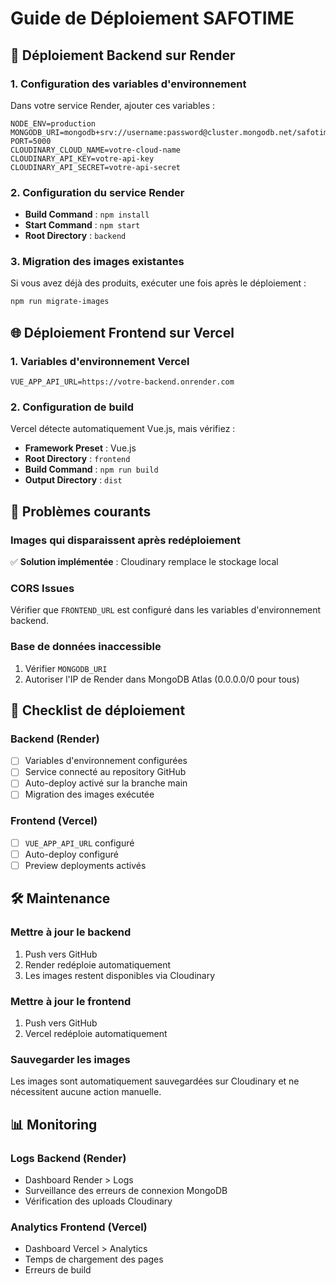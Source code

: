 # Guide de Déploiement SAFOTIME

## 🚀 Déploiement Backend sur Render

### 1. Configuration des variables d'environnement

Dans votre service Render, ajouter ces variables :

```
NODE_ENV=production
MONGODB_URI=mongodb+srv://username:password@cluster.mongodb.net/safotime
PORT=5000
CLOUDINARY_CLOUD_NAME=votre-cloud-name
CLOUDINARY_API_KEY=votre-api-key
CLOUDINARY_API_SECRET=votre-api-secret
```

### 2. Configuration du service Render

- **Build Command** : `npm install`
- **Start Command** : `npm start`
- **Root Directory** : `backend`

### 3. Migration des images existantes

Si vous avez déjà des produits, exécuter une fois après le déploiement :

```bash
npm run migrate-images
```

## 🌐 Déploiement Frontend sur Vercel

### 1. Variables d'environnement Vercel

```
VUE_APP_API_URL=https://votre-backend.onrender.com
```

### 2. Configuration de build

Vercel détecte automatiquement Vue.js, mais vérifiez :

- **Framework Preset** : Vue.js
- **Root Directory** : `frontend`
- **Build Command** : `npm run build`
- **Output Directory** : `dist`

## 🔧 Problèmes courants

### Images qui disparaissent après redéploiement

✅ **Solution implémentée** : Cloudinary remplace le stockage local

### CORS Issues

Vérifier que `FRONTEND_URL` est configuré dans les variables d'environnement backend.

### Base de données inaccessible

1. Vérifier `MONGODB_URI`
2. Autoriser l'IP de Render dans MongoDB Atlas (0.0.0.0/0 pour tous)

## 📝 Checklist de déploiement

### Backend (Render)
- [ ] Variables d'environnement configurées
- [ ] Service connecté au repository GitHub
- [ ] Auto-deploy activé sur la branche main
- [ ] Migration des images exécutée

### Frontend (Vercel)
- [ ] `VUE_APP_API_URL` configuré
- [ ] Auto-deploy configuré
- [ ] Preview deployments activés

## 🛠 Maintenance

### Mettre à jour le backend
1. Push vers GitHub
2. Render redéploie automatiquement
3. Les images restent disponibles via Cloudinary

### Mettre à jour le frontend
1. Push vers GitHub
2. Vercel redéploie automatiquement

### Sauvegarder les images
Les images sont automatiquement sauvegardées sur Cloudinary et ne nécessitent aucune action manuelle.

## 📊 Monitoring

### Logs Backend (Render)
- Dashboard Render > Logs
- Surveillance des erreurs de connexion MongoDB
- Vérification des uploads Cloudinary

### Analytics Frontend (Vercel)
- Dashboard Vercel > Analytics
- Temps de chargement des pages
- Erreurs de build